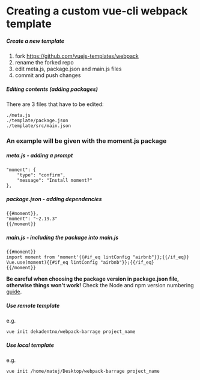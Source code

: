 # Creating a custom vue-cli webpack template

##### Create a new template

1. fork https://github.com/vuejs-templates/webpack
2. rename the forked repo
3. edit meta.js, package.json and main.js files
4. commit and push changes

##### Editing contents (adding packages)

There are 3 files that have to be edited:
```
./meta.js
./template/package.json
./template/src/main.json
```
### An example will be given with the moment.js package

##### meta.js - adding a prompt
```
"moment": {
    "type": "confirm",
    "message": "Install moment?"
},
```

##### package.json - adding dependencies
```
{{#moment}},
"moment": "~2.19.3"
{{/moment}}
```

##### main.js - including the package into main.js
```
{{#moment}}
import moment from 'moment'{{#if_eq lintConfig "airbnb"}};{{/if_eq}}
Vue.use(moment){{#if_eq lintConfig "airbnb"}};{{/if_eq}
{{/moment}}
```

__Be careful when choosing the package version in package.json file, otherwise things won't work!__
Check the Node and npm version numbering [guide](https://scotch.io/tutorials/node-and-npm-version-numbering-guide-and-best-practices).

##### Use remote template
e.g.
```
vue init dekadentno/webpack-barrage project_name
``` 

##### Use local template
e.g.
```
vue init /home/matej/Desktop/webpack-barrage project_name
``` 
